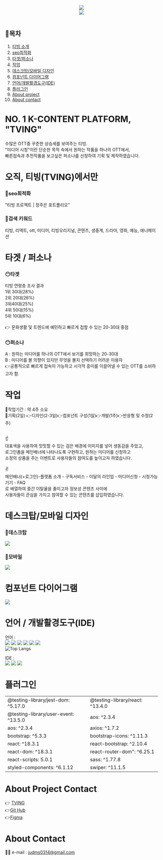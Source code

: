 <div align="center">
    <img src="./public/img/tving logo.png"><br/>
    <img src="./public/img/readme/tvingpage.gif"><br/>
</div>
<br/>
<h2>💎목차</h2>

1. [티빙 소개](#no-1-k-content-platform-tving)<br/>
2. [seo최적화](#오직-티빙tving에서만)<br/>
3. [타겟/퍼소나](#타겟--퍼소나)<br/>
4. [작업](#작업)<br/>
5. [데스크탑/모바일 디자인](#데스크탑모바일-디자인)<br/>
6. [컴포넌트 다이어그램](#컴포넌트-다이어그램)<br/>
7. [언어/개발활경도구(IDE)](#언어--개발활경도구ide)<br/>
8. [플러그인](#플러그인)<br/>
9. [About project](#about-project-contact)
10. [About contact](#about-contact)<br/>



# NO. 1 K-CONTENT PLATFORM, "TVING"
수많은 OTT중 꾸준한 상승세를 보여주는 티빙.<br/> 
"미디어 시청"이란 단순한 목적 속에서 원하는 작품을 하나의 OTT에서, <br/>
빠른접속과 추천작품을 보고싶은 퍼소나를 선정하여 기획 및 제작하였습니다.


# 오직, 티빙(TVING)에서만
<h3>💎seo최적화 <br /></h3>
"티빙 프로젝트 | 정주은 포트폴리오"

<h3>💎검색 키워드<br /></h3>
티빙, 리액트, ott, 미디어, 티빙오리지널, 콘텐츠, 생중계, 드라마, 영화, 예능, 애니메이션


# 타겟 / 퍼소나

<h3>😶타겟</h3> 
티빙 연령층 조사 결과 <br />
1위 30대(28%) <br />
2위 20대(26%)<br /> 
3위40대(25%)<br /> 
4위 50대(15%)<br /> 
5위 10대(6%)<br /><br />
👉 문화생활 및 트렌드에 예민하고 빠르게 접할 수 있는 20-30대 중점<br />

<h3>😶퍼소나</h3> 

A : 원하는 미디어를 하나의 OTT에서 보기를 희망하는 20-30대<br />
B : 미디어를 볼 의향이 있지만 무엇을 볼지 선택하기 어려운 이용자<br />
👉공통적으로 빠르게 접속이 가능하고 시각적 흥미를 이끌어낼 수 있는 OTT를 소비하고자 함.


# 작업
💎작업기간 : 약 4주 소요 <br />
💎기획(2일) 👉디자인(2-3일)👉컴포넌트 구성(1일)👉개발(1주)👉반응형 및 수정(2주)<br /><br />

☝<br />
대표색을 사용하여 밋밋할 수 있는 검은 배경에 이미지를 넣어 생동감을 주었고,<br /> 
로그인폼을 메인배너에 나타나도록 구현하고, 원하는 미디어를 신청하고 <br />
소정의 상품을 주는 이벤트로 사용자들의 참여도를 높이고자 하였습니다.<br /><br />
✌<br />
메인배너(+로그인)-플랫폼 소개 - 구독서비스 - 이달의 라인업 - 미디어신청 - 시청가능기기 - FAQ <br />
로 배열하여
중간 이탈율을 줄이고자 정보성 콘텐츠 사이에 <br />사용자들이 관심을 가지고 참여할 수 있는 콘텐츠를 삽입하였습니다.


# 데스크탑/모바일 디자인
<h3>💎데스크탑</h3>
<img src="./public/img/readme/tvingpc.png"><br/>
<h3>💎모바일</h3>
<img src="./public/img/readme/tvingmobile.png">

# 컴포넌트 다이어그램
<img src="./public/img/readme/component.png">

# 언어 / 개발활경도구(IDE)
언어 :<br />
    <img src="https://img.shields.io/badge/React-20232A?style=flate&logo=react&logoColor=61DAFB" />
	<img src="https://img.shields.io/badge/HTML5-E34F26?style=flat&logo=HTML5&logoColor=white" />
    <img src="https://img.shields.io/badge/CSS3-1572B6?style=flat&logo=CSS3&logoColor=white" />
    <img src="https://img.shields.io/badge/SCSS-CC6699?style=flat&logo=SASS&logoColor=white" />
    <img src="https://img.shields.io/badge/Javascript-F7DF1E?style=flat&logo=Javascript&logoColor=white" />
     <img src="https://img.shields.io/badge/Node.js-43853D?style=flate&logo=node.js&logoColor=white" /><br />
     ![Top Langs](https://github-readme-stats.vercel.app/api/top-langs/?username=zueunjoeng&layout=compact)

IDE : <br />
<img src="https://img.shields.io/badge/Visual_Studio_Code-0078D4?style=flat&logo=Visual&logoColor=white" />
<img src="https://img.shields.io/badge/GitHub-181717?style=flat&logo=GitHub&logoColor=white" />
<img src="https://img.shields.io/badge/Figma-F24E1E?style=flat&logo=figma&logoColor=white" /> 


# 플러그인

|||
|:---|:---|
|@testing-library/jest-dom: ^5.17.0|@testing-library/react: ^13.4.0|
|@testing-library/user-event: ^13.5.0|aos: ^2.3.4|
|aos: ^2.3.4|axios: ^1.7.2|
|bootstrap: ^5.3.3|bootstrap-icons: ^1.11.3|
|react: ^18.3.1|react-bootstrap: ^2.10.4|
|react-dom: ^18.3.1|react-router-dom": ^6.25.1|
|react-scripts: 5.0.1|sass: ^1.77.8|
|styled-components: ^6.1.12|swiper: ^11.1.5|


# About Project Contact
👉 [TVING](https://tving-zueunjoengs-projects.vercel.app/)<br />
👉[Git Hub](https://github.com/zueunjoeng/TVING)<br />
👉[Figma](https://www.figma.com/design/N2pEmghD25apoE1Jl2K0AP/%ED%8B%B0%EB%B9%99(TVING)-%EB%A6%AC%EC%95%A1%ED%8A%B8?node-id=424-3244&t=l37gTxgdhf3tPctq-1)


# About Contact
👩‍💻 e-mail : judms0314@gmail.com
